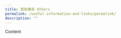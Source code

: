 ```yaml
---
title: 其他事务 Others
permalink: /useful-information-and-links/permalink/
description: ""
---
```

Content